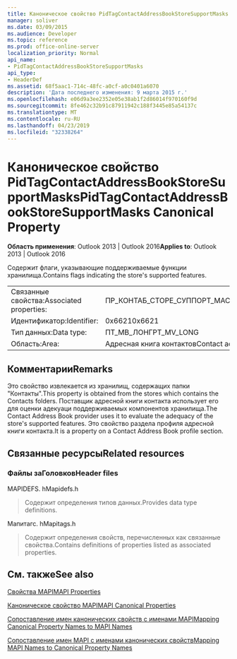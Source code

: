 ```yaml
---
title: Каноническое свойство PidTagContactAddressBookStoreSupportMasks
manager: soliver
ms.date: 03/09/2015
ms.audience: Developer
ms.topic: reference
ms.prod: office-online-server
localization_priority: Normal
api_name:
- PidTagContactAddressBookStoreSupportMasks
api_type:
- HeaderDef
ms.assetid: 68f5aac1-714c-48fc-a0cf-a0c0401a6070
description: 'Дата последнего изменения: 9 марта 2015 г.'
ms.openlocfilehash: e06d9a3ee2352e05e38ab1f2d86014f970160f9d
ms.sourcegitcommit: 8fe462c32b91c87911942c188f3445e85a54137c
ms.translationtype: MT
ms.contentlocale: ru-RU
ms.lasthandoff: 04/23/2019
ms.locfileid: "32338264"
---
```

# <a name="pidtagcontactaddressbookstoresupportmasks-canonical-property"></a><span data-ttu-id="abb51-103">Каноническое свойство PidTagContactAddressBookStoreSupportMasks</span><span class="sxs-lookup"><span data-stu-id="abb51-103">PidTagContactAddressBookStoreSupportMasks Canonical Property</span></span>

  
  
<span data-ttu-id="abb51-104">**Область применения**: Outlook 2013 | Outlook 2016</span><span class="sxs-lookup"><span data-stu-id="abb51-104">**Applies to**: Outlook 2013 | Outlook 2016</span></span> 
  
<span data-ttu-id="abb51-105">Содержит флаги, указывающие поддерживаемые функции хранилища.</span><span class="sxs-lookup"><span data-stu-id="abb51-105">Contains flags indicating the store's supported features.</span></span>
  
|||
|:-----|:-----|
|<span data-ttu-id="abb51-106">Связанные свойства:</span><span class="sxs-lookup"><span data-stu-id="abb51-106">Associated properties:</span></span>  <br/> |<span data-ttu-id="abb51-107">ПР_КОНТАБ_СТОРЕ_СУППОРТ_МАСКС</span><span class="sxs-lookup"><span data-stu-id="abb51-107">PR_CONTAB_STORE_SUPPORT_MASKS</span></span>  <br/> |
|<span data-ttu-id="abb51-108">Идентификатор:</span><span class="sxs-lookup"><span data-stu-id="abb51-108">Identifier:</span></span>  <br/> |<span data-ttu-id="abb51-109">0x6621</span><span class="sxs-lookup"><span data-stu-id="abb51-109">0x6621</span></span>  <br/> |
|<span data-ttu-id="abb51-110">Тип данных:</span><span class="sxs-lookup"><span data-stu-id="abb51-110">Data type:</span></span>  <br/> |<span data-ttu-id="abb51-111">ПТ_МВ_ЛОНГ</span><span class="sxs-lookup"><span data-stu-id="abb51-111">PT_MV_LONG</span></span>  <br/> |
|<span data-ttu-id="abb51-112">Область:</span><span class="sxs-lookup"><span data-stu-id="abb51-112">Area:</span></span>  <br/> |<span data-ttu-id="abb51-113">Адресная книга контактов</span><span class="sxs-lookup"><span data-stu-id="abb51-113">Contact address book</span></span>  <br/> |
   
## <a name="remarks"></a><span data-ttu-id="abb51-114">Комментарии</span><span class="sxs-lookup"><span data-stu-id="abb51-114">Remarks</span></span>

<span data-ttu-id="abb51-115">Это свойство извлекается из хранилищ, содержащих папки "Контакты".</span><span class="sxs-lookup"><span data-stu-id="abb51-115">This property is obtained from the stores which contains the Contacts folders.</span></span> <span data-ttu-id="abb51-116">Поставщик адресной книги контакта использует его для оценки адекуаци поддерживаемых компонентов хранилища.</span><span class="sxs-lookup"><span data-stu-id="abb51-116">The Contact Address Book provider uses it to evaluate the adequacy of the store's supported features.</span></span> <span data-ttu-id="abb51-117">Это свойство раздела профиля адресной книги контакта.</span><span class="sxs-lookup"><span data-stu-id="abb51-117">It is a property on a Contact Address Book profile section.</span></span> 
  
## <a name="related-resources"></a><span data-ttu-id="abb51-118">Связанные ресурсы</span><span class="sxs-lookup"><span data-stu-id="abb51-118">Related resources</span></span>

### <a name="header-files"></a><span data-ttu-id="abb51-119">Файлы заГоловков</span><span class="sxs-lookup"><span data-stu-id="abb51-119">Header files</span></span>

<span data-ttu-id="abb51-120">MAPIDEFS. h</span><span class="sxs-lookup"><span data-stu-id="abb51-120">Mapidefs.h</span></span>
  
> <span data-ttu-id="abb51-121">Содержит определения типов данных.</span><span class="sxs-lookup"><span data-stu-id="abb51-121">Provides data type definitions.</span></span>
    
<span data-ttu-id="abb51-122">Мапитагс. h</span><span class="sxs-lookup"><span data-stu-id="abb51-122">Mapitags.h</span></span>
  
> <span data-ttu-id="abb51-123">Содержит определения свойств, перечисленных как связанные свойства.</span><span class="sxs-lookup"><span data-stu-id="abb51-123">Contains definitions of properties listed as associated properties.</span></span>
    
## <a name="see-also"></a><span data-ttu-id="abb51-124">См. также</span><span class="sxs-lookup"><span data-stu-id="abb51-124">See also</span></span>



[<span data-ttu-id="abb51-125">Свойства MAPI</span><span class="sxs-lookup"><span data-stu-id="abb51-125">MAPI Properties</span></span>](mapi-properties.md)
  
[<span data-ttu-id="abb51-126">Каноническое свойство MAPI</span><span class="sxs-lookup"><span data-stu-id="abb51-126">MAPI Canonical Properties</span></span>](mapi-canonical-properties.md)
  
[<span data-ttu-id="abb51-127">Сопоставление имен канонических свойств с именами MAPI</span><span class="sxs-lookup"><span data-stu-id="abb51-127">Mapping Canonical Property Names to MAPI Names</span></span>](mapping-canonical-property-names-to-mapi-names.md)
  
[<span data-ttu-id="abb51-128">Сопоставление имен MAPI с именами канонических свойств</span><span class="sxs-lookup"><span data-stu-id="abb51-128">Mapping MAPI Names to Canonical Property Names</span></span>](mapping-mapi-names-to-canonical-property-names.md)

